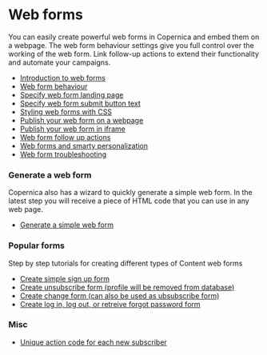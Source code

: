 # Web forms

You can easily create powerful web forms in Copernica and embed them on
a webpage. The web form behaviour settings give you full control over
the working of the web form. Link follow-up actions to extend their
functionality and automate your campaigns.

-   [Introduction to web forms](./introduction-to-web-forms.md)
-   [Web form behaviour](./the-content-web-form-behaviour-wizard.md)
-   [Specify web form landing page](./specify-web-form-landing-page.md)
-   [Specify web form submit button
    text](./specify-web-form-submit-button-text.md)
-   [Styling web forms with CSS](./css-and-xslt.md)
-   [Publish your web form on a webpage](./publish-your-web-form.md)
-   [Publish your web form in iframe](./publish-webform-from-content-in-iframe.md)
-   [Web form follow up actions](./follow-up-actions-for-web-forms.md)
-   [Web forms and smarty personalization](./smarty-personalization-in-web-forms.md)
-   [Web form troubleshooting](./content-webform-troubleshoot-page.md)

### Generate a web form

Copernica also has a wizard to quickly generate a simple web form. In
the latest step you will receive a piece of HTML code that you can use
in any web page.

-   [Generate a simple web form](./generate-a-web-form-without-a-hassle.md)

### Popular forms

Step by step tutorials for creating different types of Content web forms

-   [Create simple sign up form](./newsletter-sign-up-form.md)
-   [Create unsubscribe form (profile will be removed from database)](./unsubscribe-form-remove-profile-entirely.md)
-   [Create change form (can also be used as ubsubscribe form)](./create-change-web-form.md)
-   [Create log in, log out, or retreive forgot password form](./login-logout-and-forgot-password-form.md)

### Misc

-   [Unique action code for each new subscriber](./unique-action-code-for-new-subscribers.md)

